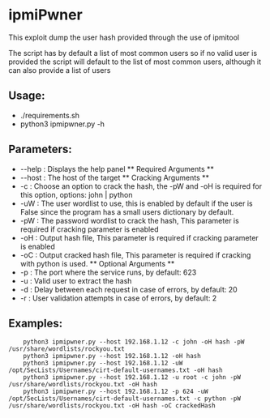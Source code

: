 # ipmiPwner
This exploit dump the user hash provided through the use of ipmitool

The script has by default a list of most common users so if no valid user is provided the script will default to the list of most common users, although it can also provide a list of users 

## Usage:

- ./requirements.sh
- python3 ipmipwner.py -h

## Parameters:
- --help   : Displays the help panel
** Required Arguments **
- --host   : The host of the target
** Cracking Arguments **
- -c       : Choose an option to crack the hash, the -pW and -oH is required for this option, options: john | python
- -uW      : The user wordlist to use, this is enabled by default if the user is False since the program has a small users dictionary by default.
- -pW      : The password wordlist to crack the hash, This parameter is required if cracking parameter is enabled
- -oH      : Output hash file, This parameter is required if cracking parameter is enabled
- -oC      : Output cracked hash file, This parameter is required if cracking with python is used.
** Optional Arguments **
- -p       : The port where the service runs, by default: 623
- -u       : Valid user to extract the hash
- -d       : Delay between each request in case of errors, by default: 20
- -r       : User validation attempts in case of errors, by default: 2

## Examples:
```
	python3 ipmipwner.py --host 192.168.1.12 -c john -oH hash -pW /usr/share/wordlists/rockyou.txt
	python3 ipmipwner.py --host 192.168.1.12 -oH hash
	python3 ipmipwner.py --host 192.168.1.12 -uW /opt/SecLists/Usernames/cirt-default-usernames.txt -oH hash
	python3 ipmipwner.py --host 192.168.1.12 -u root -c john -pW /usr/share/wordlists/rockyou.txt -oH hash
	python3 ipmipwner.py --host 192.168.1.12 -p 624 -uW /opt/SecLists/Usernames/cirt-default-usernames.txt -c python -pW /usr/share/wordlists/rockyou.txt -oH hash -oC crackedHash

```
